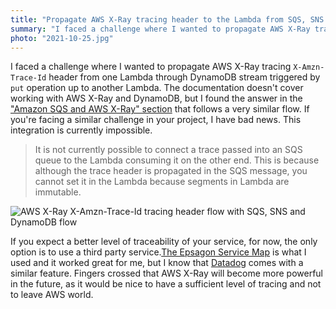 ```yaml
---
title: "Propagate AWS X-Ray tracing header to the Lambda from SQS, SNS and DynamoDB stream"
summary: "I faced a challenge where I wanted to propagate AWS X-Ray tracing X-Amzn-Trace-Id header from one Lambda through DynamoDB stream triggered by put operation up to another Lambda. If you are facing a similar challenge in your project, I have bad news."
photo: "2021-10-25.jpg"
---
```


I faced a challenge where I wanted to propagate AWS X-Ray tracing `X-Amzn-Trace-Id` header from one Lambda through DynamoDB stream triggered by `put` operation up to another Lambda. The documentation doesn't cover working with AWS X-Ray and DynamoDB, but I found the answer in the ["Amazon SQS and AWS X-Ray" section](https://docs.aws.amazon.com/xray/latest/devguide/xray-services-sqs.html) that follows a very similar flow. If you're facing a similar challenge in your project, I have bad news. This integration is currently impossible.

> It is not currently possible to connect a trace passed into an SQS queue to the Lambda consuming it on the other end. This is because although the trace header is propagated in the SQS message, you cannot set it in the Lambda because segments in Lambda are immutable.

![AWS X-Ray X-Amzn-Trace-Id tracing header flow with SQS, SNS and DynamoDB flow](/photos/2021-10-25-1.png)

If you expect a better level of traceability of your service, for now, the only option is to use a third party service.[The Epsagon Service Map](https://docs.epsagon.com/docs/application-performance-monitoring/visualize-applications) is what I used and it worked great for me, but I know that [Datadog](https://www.datadoghq.com)  comes with a similar feature. Fingers crossed that AWS X-Ray will become more powerful in the future, as it would be nice to have a sufficient level of tracing and not to leave AWS world.
